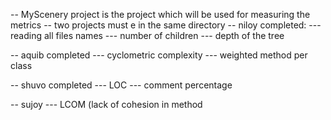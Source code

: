 -- MyScenery project is the project which will be used for measuring the metrics
-- two projects must e in the same directory
-- niloy completed:
    --- reading all files names
	--- number of children
	--- depth of the tree
	
-- aquib completed
	--- cyclometric complexity
	--- weighted method per class
	
-- shuvo completed
	--- LOC
	--- comment percentage
	
-- sujoy
	--- LCOM (lack of cohesion in method
